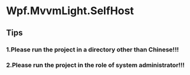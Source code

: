 # Wpf.MvvmLight.SelfHost
## Tips
### 1.Please run the project in a directory other than Chinese!!!
### 2.Please run the project in the role of system administrator!!!
